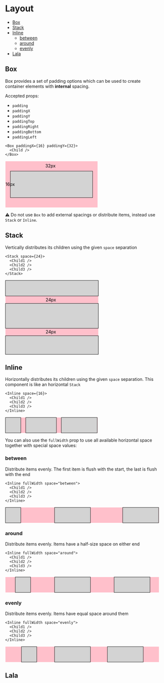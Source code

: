 # Layout

<!-- TOC depthFrom:2 -->

- [Box](#box)
- [Stack](#stack)
- [Inline](#inline)
  - [between](#between)
  - [around](#around)
  - [evenly](#evenly)
- [Lala](#lala)

<!-- /TOC -->

## Box

Box provides a set of padding options which can be used to create container elements with **internal**
spacing.

Accepted props:

- `padding`
- `paddingX`
- `paddingY`
- `paddingTop`
- `paddingRight`
- `paddingBottom`
- `paddingLeft`

```tsx
<Box paddingX={16} paddingY={32}>
  <Child />
</Box>
```

<svg height="152" viewBox="-1 -1 302 152">
    <rect y="0" width="300" height="150" fill="pink" />
    <rect y="32" x="16" width="calc(300 - 32)" height="calc(150 - 64)" fill="lightgray" stroke="black" />
    <text x="130" y="20">32px</text>
    <text x="0" y="80" >16px</text>
</svg>

:warning: Do not use `Box` to add external spacings or distribute items, instead use `Stack` or `Inline`.

## Stack

Vertically distributes its children using the given `space` separation

```tsx
<Stack space={24}>
  <Child1 />
  <Child2 />
  <Child3 />
</Stack>
```

<svg height="242" viewBox="-1 -1 302 240">
    <rect y="0" width="300" height="200" fill="pink" />
    <rect y="0" width="300" height="50" fill="lightgray" stroke="black" />
    <rect y="calc(50 + 24)" width="300" height="80" fill="lightgray" stroke="black" />
    <rect y="calc(50 + 80 + 48)" width="300" height="60" fill="lightgray" stroke="black" />
    <text x="130" y="67">24px</text>
    <text x="130" y="171">24px</text>
</svg>

## Inline

Horizontally distributes its children using the given `space` separation. This component is like an horizontal
`Stack`

```tsx
<Inline space={16}>
  <Child1 />
  <Child2 />
  <Child3 />
</Inline>
```

<svg height="52" viewBox="-1 -1 302 52">
    <rect y="0" width="300" height="50" fill="pink" />
    <rect x="0" y ="0" width="50" height="50" fill="lightgray" stroke="black"  />
    <rect x="calc(50 + 16)" y ="0" width="100" height="50" fill="lightgray" stroke="black"  />
    <rect x="calc(150 + 32)" y ="0" width="117" height="50" fill="lightgray" stroke="black"  />
</svg>

You can also use the `fullWidth` prop to use all available horizontal space together with special space
values:

### between

Distribute items evenly. The first item is flush with the start, the last is flush with the end

```tsx
<Inline fullWidth space="between">
  <Child1 />
  <Child2 />
  <Child3 />
</Inline>
```

<svg height="52" viewBox="-1 -1 502 52">
    <rect y="0" width="500" height="50" fill="pink" />
    <rect x="0" y ="0" width="50" height="50" fill="lightgray" stroke="black"  />
    <rect x="160" y ="0" width="117" height="50" fill="lightgray" stroke="black" />
    <rect x="382" y ="0" width="117" height="50" fill="lightgray" stroke="black" />
</svg>

### around

Distribute items evenly. Items have a half-size space on either end

```tsx
<Inline fullWidth space="around">
  <Child1 />
  <Child2 />
  <Child3 />
</Inline>
```

<svg height="52" viewBox="-1 -1 502 52">
    <rect y="0" width="500" height="50" fill="pink" />
    <rect x="32" y ="0" width="50" height="50" fill="lightgray" stroke="black"  />
    <rect x="160" y ="0" width="117" height="50" fill="lightgray" stroke="black" />
    <rect x="354" y ="0" width="117" height="50" fill="lightgray" stroke="black" />
</svg>

### evenly

Distribute items evenly. Items have equal space around them

```tsx
<Inline fullWidth space="evenly">
  <Child1 />
  <Child2 />
  <Child3 />
</Inline>
```

<svg height="52" viewBox="-1 -1 502 52">
    <rect y="0" width="500" height="50" fill="pink" />
    <rect x="52" y ="0" width="50" height="50" fill="lightgray" stroke="black"  />
    <rect x="160" y ="0" width="117" height="50" fill="lightgray" stroke="black" />
    <rect x="332" y ="0" width="117" height="50" fill="lightgray" stroke="black" />
</svg>

## Lala

<!--
https://app.zeplin.io/project/5d653c69f828bf7299c551c1/screen/5f86c28d86f1d96c0f9c601d

https://mistica-web.vercel.app/playroom#?code=N4Igxg9gJgpiBcIA8AlGBnADhAduglgG4wAyAhgJ4QCuALgHwA6OABC0gEIQAeLmZUKPhwBzAJoBeYACYALAF8mrNuwDKtMmADWLLJphSAjADZFzFSqSqYYWvlwAVfLQA2MeqogBbGLpt3cJAB6a1t7HCdXd3MLdgcYblppFgAnGBFqFzIUpViVdG9fWgTaFgALGDTdQpZixPLKjBq60oqqgp9akob25pKYvLbfDqLuoerOlp7hvvrxka65xomYAdipobW2YPjE6VzYpAA5dLI7Yi5uA7zUCAB3Enx0Bi3DlHvXvPxIHClPvPYAGF8CkwG4WAAjTRaEQpGg4KCAiAuCApKSQFEpdAAOhwMDoKTILhI93kunwAC8DMBZAAGMzKAEApAASR%2BAEEwAIYF5vo8RGVSkFrkzLEFgaC3CKmfJ-hZvrhVJTqXTZYzRXYohJGCBIm4dXKVLB0GAUvhMAFfjqACIYU3my0G9VM3AABTS6HQUgAFABKFgSegsYDyNWiljCw23O6GtgK37AWOWCVg3xQ7Sw%2BGI5Go9E5rG4-G0QnE0nkqlSVXS8PsNm4Tnc3lgfmCiPVpnBFNSpNhmvxpUVmn0pOatza3XOfUgJPG%2B0W8Lj20ms3z3BOmssN0er3AP0BoMh3tMyPOt4fU9fH5-C-Mrtp6GZ6gIpGYvOYnF4glEkl3MkEQdVkmFishyXKwE2LZCu2zLiiCqbQRYR6iv2yqVsON4WKOBg6nqqzThhRp2iulqLkRDrhOuNZbhgO57oGwahoaJ4dkE7wPE8LynsEJwiGcRAwJcIrBOo0IHMEgnMMEaBYLgBDEOQVB0EoIAADQgLQFQ%2BOgCAANogAAakQEAgAAumpdz4FAGnafAOkAMzSLSJnyEAA

https://mistica-web.vercel.app/playroom#?code=N4Igxg9gJgpiBcJgHoBUACATAFgA4A90AjGAFwHcYYA7dACxgENYAndR6qdXRgcxnSRqpGqXSpkAXwA61ADwBlUozABrdAGceYGAF5gOSQD5Z6dHIASTVgBlGATwgBXUqbP1rMFvrfvzV5i90UgBLUgAbPWkQABUGdHDGDTEQ6gA3CBCddBCNdjTGEMSiSOjNJyJQiKiQBQqq0pB0ZBNadxk2lrc5ACUYLQhqDRC0mDtHF1a-FAwFbQESCipaDRgwUMG8iAAzdABmTAJxKV9zJRV1LRU9YAPjU7NFZTVNef0ARgA2e7a-R4U1htqDEwpEjAD1iFBuh3nJkBCgSDqlM-mYZug5tcMYCocDQQIOFwhCJhKJ0DsYZ8jhIOqjHgAFRI6OgQcKsZoovxw85qTnuJ4XV7XD7fPlchG4pFgiXQzDcnGDKUwMX8xnXFlsoJdX5-dGY7KLSg0dAwSIAW1EW12pHiGkYFs0CtoFK%2B1JOOq5auZrPZ2tR3OeqhVApeVx0%2BgAHD86WcnUrwU70OQwnQErlSPLIYr8Sq0WgMfNiGQjbQZXjqugehByDZ0%2BgABTUCDECD4GBQACU5N2EbdtLpcgAcjBeIxQqMAEKt3P8qs19Mzrlzh4xnJCHwe1ePADCIRYYEixAuvBYzk429ZEG8wEg4SvGgAdNQYC4WIxwjZq5JNCEAF43bAAAZoy3AcAEkhAAQTAQIzSyWteDoMQ-VArlkF3fcwRXGN%2B1QrJBgUP8AOA7C6QaGolWiUjUVgDQwBYEJcCBXRogAEX6ejGKBKjNxjQZ6RYfoNH0esu10Ix0GASRcNXFCt16atqL%2BfDqA3VCuQwg8FmPU8nHPS9r1ve8nxfUg3w-L8f3-fQgJA9T%2BQgwZoNg%2BCQkQ5DFwHdC9y0zy-BkrcVMI6zgFspS-HIljYnxHj7NozimNxKL2LohjEsGWL1P4wSNGE4BRPQcTJOk8KOVKhTyFKswVLU%2BzzE0w8iB0s8oAvO9DIMx9n1fd9P3Ib9hhC2y-PAqCYNgOCwAQpCyt41c4Qa5UqvQALVyCoibJIubUUi6JKJAZb4rS5i2I447cUy1DsqEkSxIkqTVtROSvLnWtkhnOFh1HccYCnfBg3hQM%2BQDC4UThPoBiGEYxgcZxSFaEHeVkEAABoQBtGALQ0BAAG0QAAWQgNJ00YFgQAAXTR5MoBtbH4Bxg5AJR95AJwcnJCAA
-->
